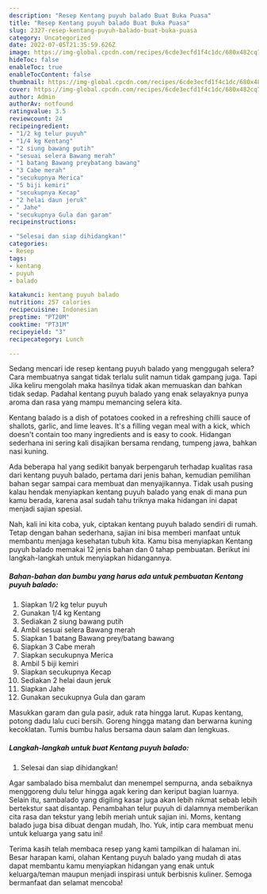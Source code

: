 ```yaml
---
description: "Resep Kentang puyuh balado Buat Buka Puasa"
title: "Resep Kentang puyuh balado Buat Buka Puasa"
slug: 2327-resep-kentang-puyuh-balado-buat-buka-puasa
category: Uncategorized
date: 2022-07-05T21:35:59.626Z
image: https://img-global.cpcdn.com/recipes/6cde3ecfd1f4c1dc/680x482cq70/kentang-puyuh-balado-foto-resep-utama.jpg
hideToc: false
enableToc: true
enableTocContent: false
thumbnail: https://img-global.cpcdn.com/recipes/6cde3ecfd1f4c1dc/680x482cq70/kentang-puyuh-balado-foto-resep-utama.jpg
cover: https://img-global.cpcdn.com/recipes/6cde3ecfd1f4c1dc/680x482cq70/kentang-puyuh-balado-foto-resep-utama.jpg
author: Admin
authorAv: notfound
ratingvalue: 3.5
reviewcount: 24
recipeingredient:
- "1/2 kg telur puyuh"
- "1/4 kg Kentang"
- "2 siung bawang putih"
- "sesuai selera Bawang merah"
- "1 batang Bawang preybatang bawang"
- "3 Cabe merah"
- "secukupnya Merica"
- "5 biji kemiri"
- "secukupnya Kecap"
- "2 helai daun jeruk"
- " Jahe"
- "secukupnya Gula dan garam"
recipeinstructions:

- "Selesai dan siap dihidangkan!"
categories:
- Resep
tags:
- kentang
- puyuh
- balado

katakunci: kentang puyuh balado 
nutrition: 257 calories
recipecuisine: Indonesian
preptime: "PT20M"
cooktime: "PT31M"
recipeyield: "3"
recipecategory: Lunch

---
```



Sedang mencari ide resep kentang puyuh balado yang menggugah selera? Cara membuatnya sangat tidak terlalu sulit namun tidak gampang juga. Tapi Jika keliru mengolah maka hasilnya tidak akan memuaskan dan bahkan tidak sedap. Padahal kentang puyuh balado yang enak selayaknya punya aroma dan rasa yang mampu memancing selera kita.


Kentang balado is a dish of potatoes cooked in a refreshing chilli sauce of shallots, garlic, and lime leaves. It&#39;s a filling vegan meal with a kick, which doesn&#39;t contain too many ingredients and is easy to cook. Hidangan sederhana ini sering kali disajikan bersama rendang, tumpeng jawa, bahkan nasi kuning.

Ada beberapa hal yang sedikit banyak berpengaruh terhadap kualitas rasa dari kentang puyuh balado, pertama dari jenis bahan, kemudian pemilihan bahan segar sampai cara membuat dan menyajikannya. Tidak usah pusing kalau hendak menyiapkan kentang puyuh balado yang enak di mana pun kamu berada, karena asal sudah tahu triknya maka hidangan ini dapat menjadi sajian spesial.


Nah, kali ini kita coba, yuk, ciptakan kentang puyuh balado sendiri di rumah. Tetap dengan bahan sederhana, sajian ini bisa memberi manfaat untuk membantu menjaga kesehatan tubuh kita. Kamu bisa menyiapkan Kentang puyuh balado memakai 12 jenis bahan dan 0 tahap pembuatan. Berikut ini langkah-langkah untuk menyiapkan hidangannya.

<!--inarticleads1-->

##### Bahan-bahan dan bumbu yang harus ada untuk pembuatan Kentang puyuh balado:

1. Siapkan 1/2 kg telur puyuh
1. Gunakan 1/4 kg Kentang
1. Sediakan 2 siung bawang putih
1. Ambil sesuai selera Bawang merah
1. Siapkan 1 batang Bawang prey/batang bawang
1. Siapkan 3 Cabe merah
1. Siapkan secukupnya Merica
1. Ambil 5 biji kemiri
1. Siapkan secukupnya Kecap
1. Sediakan 2 helai daun jeruk
1. Siapkan  Jahe
1. Gunakan secukupnya Gula dan garam


Masukkan garam dan gula pasir, aduk rata hingga larut. Kupas kentang, potong dadu lalu cuci bersih. Goreng hingga matang dan berwarna kuning kecoklatan. Tumis bumbu halus bersama daun salam dan lengkuas. 

<!--inarticleads2-->

##### Langkah-langkah untuk buat Kentang puyuh balado:


1. Selesai dan siap dihidangkan!

Agar sambalado bisa membalut dan menempel sempurna, anda sebaiknya menggoreng dulu telur hingga agak kering dan keriput bagian luarnya. Selain itu, sambalado yang digiling kasar juga akan lebih nikmat sebab lebih bertekstur saat disantap. Penambahan telur puyuh di dalamnya memberikan cita rasa dan tekstur yang lebih meriah untuk sajian ini. Moms, kentang balado juga bisa dibuat dengan mudah, lho. Yuk, intip cara membuat menu untuk keluarga yang satu ini! 

Terima kasih telah membaca resep yang kami tampilkan di halaman ini. Besar harapan kami, olahan Kentang puyuh balado yang mudah di atas dapat membantu kamu menyiapkan hidangan yang enak untuk keluarga/teman maupun menjadi inspirasi untuk berbisnis kuliner. Semoga bermanfaat dan selamat mencoba!
